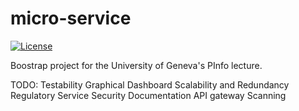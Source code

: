 # micro-service
[![License](https://img.shields.io/badge/License-Apache%202.0-blue.svg)](https://opensource.org/licenses/Apache-2.0)

Boostrap project for the University of Geneva's PInfo lecture.

TODO:
Testability
Graphical Dashboard
Scalability and Redundancy
Regulatory Service
Security
Documentation
API gateway
Scanning
